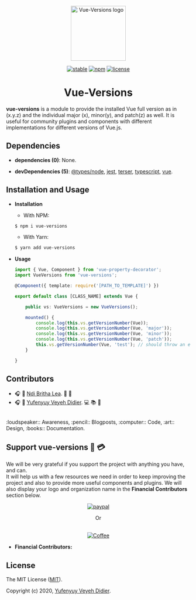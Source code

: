 <p align="center">
  <a href="#">
    <img width="150" src="https://raw.githubusercontent.com/yveyeh/vue-versions/master/assets/vue-versions-logo.png" alt="Vue-Versions logo">
  </a>
</p>

<div align="center">

  <!-- <a href="https://github.com/yveyeh/vue-versions/blob/master/LICENSE">
    <img src="https://raw.githubusercontent.com/yveyeh/vue-versions/master/assets/license-badge.png" alt="License">
  </a> -->

  [![stable](https://raw.githubusercontent.com/yveyeh/vue-versions/master/assets/stability-badge.png)](#)
  [![npm](https://raw.githubusercontent.com/yveyeh/vue-versions/master/assets/npm-version-badge.png)](#)
  [![license](https://raw.githubusercontent.com/yveyeh/vue-versions/master/assets/license-badge.png)](#)

</div>

<h1 align="center">Vue-Versions</h1>

**vue-versions** is a module to provide the installed Vue full version as in (x.y.z) and the individual major (x), minor(y), and patch(z) as well. It is useful for community plugins and components with different implementations for different versions of Vue.js.

## Dependencies

- **dependencies (0)**: None.

- **devDependencies (5)**: [@types/node](https://www.npmjs.com/package/@types/node), [jest](https://www.npmjs.com/package/jest), [terser](https://www.npmjs.com/package/terser), [typescript](https://www.npmjs.com/package/typescript), [vue](https://www.npmjs.com/package/vue).

## Installation and Usage

- **Installation**

    - With NPM:
    ```bash
    $ npm i vue-versions
    ```

    - With Yarn:
    ```bash
    $ yarn add vue-versions
    ```

- **Usage**

    ```ts
    import { Vue, Component } from 'vue-property-decorator';
    import VueVersions from 'vue-versions';

    @Component({ template: require('[PATH_TO_TEMPLATE]') })

    export default class [CLASS_NAME] extends Vue {

        public vs: VueVersions = new VueVersions();

        mounted() {
            console.log(this.vs.getVersionNumber(Vue));
            console.log(this.vs.getVersionNumber(Vue, 'major'));
            console.log(this.vs.getVersionNumber(Vue, 'minor'));
            console.log(this.vs.getVersionNumber(Vue, 'patch'));
            this.vs.getVersionNumber(Vue, 'test'); // should throw an error in the console.
        }

    }
    ```


## Contributors

- :headphones: :woman: [Ndi Britha Lea](https://github.com/NdiBrithaLea). :art: :loudspeaker:
- :headphones: :man: [Yufenyuy Veyeh Didier](https://github.com/yveyeh). :computer: :books: :pencil:

<br>
:loudspeaker:: Awareness, :pencil:: Blogposts, :computer:: Code, :art:: Design, :books:: Documentation. 


## Support vue-versions :gift: :credit_card:

We will be very grateful if you support the project with anything you have, and can.<br> It will help us with a few resources we need in order to keep improving the project and also to provide more useful components and plugins. We will also display your logo and organization name in the **Financial Contributors** section below. 

<div align="center">

[![paypal](https://raw.githubusercontent.com/yveyeh/vue-versions/master/assets/paypal-donate-button.png)](https://www.paypal.com/cgi-bin/webscr?cmd=_s-xclick&hosted_button_id=X42PBTBVWZSUJ)

Or<br><br>

[![Coffee](https://www.buymeacoffee.com/assets/img/custom_images/orange_img.png)](https://www.buymeacoffee.com/05tyxSJ)

</div>

- **Financial Contributors:**


<!-- <a href="https://www.paypal.com/cgi-bin/webscr?cmd=_s-xclick&hosted_button_id=X42PBTBVWZSUJ">
  <img src="https://raw.githubusercontent.com/yveyeh/vue-version/master/assets/paypal-donate-button.png" alt="Donate With PayPal" style="height: 41px !important;width: 174px !important;box-shadow: 0px 3px 2px 0px rgba(190, 190, 190, 0.5) !important;-webkit-box-shadow: 0px 3px 2px 0px rgba(190, 190, 190, 0.5) !important;" /></a> -->

<!-- <a href="https://www.buymeacoffee.com/05tyxSJ" target="_blank"><img src="https://www.buymeacoffee.com/assets/img/custom_images/orange_img.png" alt="Buy Me A Coffee" style="height: 41px !important;width: 174px !important;box-shadow: 0px 3px 2px 0px rgba(190, 190, 190, 0.5) !important;-webkit-box-shadow: 0px 3px 2px 0px rgba(190, 190, 190, 0.5) !important;" ></a> -->


## License

The MIT License ([MIT](https://github.com/yveyeh/vue-versions/blob/master/LICENSE)).

Copyright (c) 2020, [Yufenyuy Veyeh Didier](https://github.com/yveyeh).